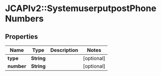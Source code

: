 # JCAPIv2::SystemuserputpostPhoneNumbers

## Properties
Name | Type | Description | Notes
------------ | ------------- | ------------- | -------------
**type** | **String** |  | [optional] 
**number** | **String** |  | [optional] 



